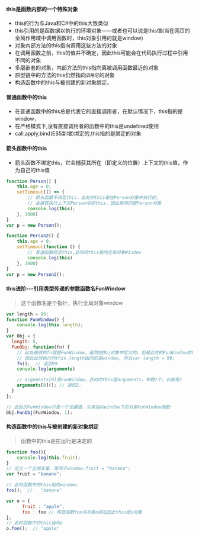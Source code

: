 #### this是函数内部的一个特殊对象

- this的行为与Java和C#中的this大致类似
- this引用的是函数据以执行的环境对象——或者也可以说是this值(当在网页的全局作用域中调用函数时，this对象引用的就是window)
- 对象内部方法的this指向调用这些方法的对象
- 在调用函数之前，this的值并不确定，因此this可能会在代码执行过程中引用不同的对象
- 多层嵌套的对象，内部方法的this指向离被调用函数最近的对象
- 原型链中的方法的this仍然指向`调用它`的对象
- 构造函数中的this与被创建的新对象绑定。

#### 普通函数中的this
- 在普通函数中的this总是代表它的直接调用者，在默认情况下，this指的是window，
- 在严格模式下,没有直接调用者的函数中的this是undefined使用
- call,apply,bind(ES5新增)绑定的,this指的是绑定的对象

#### 箭头函数中的this
- 箭头函数不绑定this，它会捕获其所在（即定义的位置）上下文的this值，作为自己的this值
```javascript
function Person() {
    this.age = 0;
    setTimeout(() => {
        // 箭头函数不绑定this，此处的this是在Person对象中执行的，
        // 会捕获执行上下文Person中的this，因此指向的是Person对象
        console.log(this);
    }, 3000)
}
var p = new Person();

function Person2() {
    this.age = 0;
    setTimeout(function () {
        // 普通函数绑定this,此时的this指向全局对象Window
        console.log(this)
    }, 3000)
}
var p = new Person2();
```
#### this进阶---引用类型传递的参数函数名FunWindow
> 这个函数名是个指针，执行全局对象window
```javascript
var length = 99;
function FunWindow() {
    console.log(this.length);
}
var Obj = {
  length: 5,
  FunObj: function(fn) {
    // 此处接收的fn就是FunWindow，虽然在Obj对象中定义的，但是此时的FunWindow的this早已和window绑定了，
    // 因此此时执行的this.length指向的是window, 所以var length = 99;
    fn();  // 返回99
    console.log(arguments)

    // arguments[0]是FunWindow，此时的this是arguments，参数2个，长度是2
    arguments[0](); // 返回2，
  }
};

// 此处的FunWindow只是一个变量值，引用指向window下的对象FunWindow函数
Obj.FunObj(FunWindow, 1);
```

#### 构造函数中的this与被创建的新对象绑定
> 函数中的this是在运行是决定的
```javascript
function foo(){
    console.log(this.fruit);
}
// 定义一个全局变量，等同于window.fruit = "banana";
var fruit = "banana";

// 此时函数中的this指向window;
foo();  //   "banana"

var o = {
      fruit : "apple",
      foo : foo // 构造函数foo与对象o绑定因此this是o对象
};
// 此时函数中的this指向o
o.foo();  // "apple"
```
